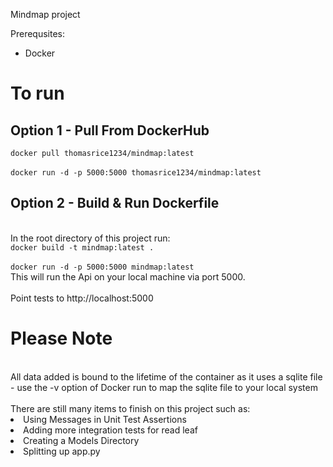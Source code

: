 Mindmap project

Prerequsites:
   - Docker

<h1>To run</h1>
<h2>Option 1 - Pull From DockerHub</h2>
<code>docker pull thomasrice1234/mindmap:latest</code>
<br></br>
<code>docker run -d -p 5000:5000 thomasrice1234/mindmap:latest</code>

<h2>Option 2 - Build & Run Dockerfile</h2>
<br>In the root directory of this project run:</br>
  <code>docker build -t mindmap:latest .</code>
  <br></br>
  <code>docker run -d -p 5000:5000 mindmap:latest</code>
<br>This will run the Api on your local machine via port 5000.</br>
<br>Point tests to http://localhost:5000</br>

<h1>Please Note</h1>
<br> All data added is bound to the lifetime of the container as it uses a sqlite file - use the -v option of Docker run to map the sqlite file to your local system</br>
<br>There are still many items to finish on this project such as:</br>
<li>Using Messages in Unit Test Assertions</li>
<li>Adding more integration tests for read leaf</li>
<li>Creating a Models Directory</li>
<li>Splitting up app.py</li>
